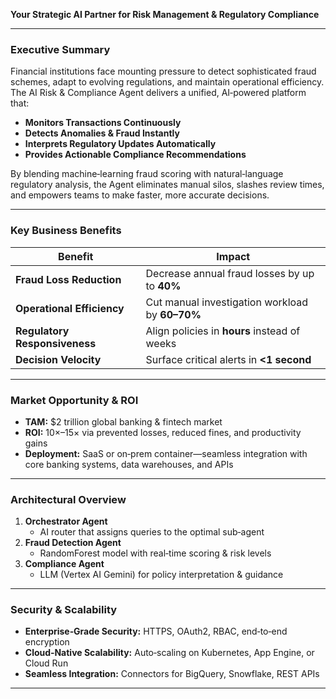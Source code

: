 **Your Strategic AI Partner for Risk Management & Regulatory Compliance**

---

### Executive Summary  
Financial institutions face mounting pressure to detect sophisticated fraud schemes, adapt to evolving regulations, and maintain operational efficiency. The AI Risk & Compliance Agent delivers a unified, AI‑powered platform that:

- **Monitors Transactions Continuously**  
- **Detects Anomalies & Fraud Instantly**  
- **Interprets Regulatory Updates Automatically**  
- **Provides Actionable Compliance Recommendations**

By blending machine‑learning fraud scoring with natural‑language regulatory analysis, the Agent eliminates manual silos, slashes review times, and empowers teams to make faster, more accurate decisions.

---

### Key Business Benefits

| Benefit                       | Impact                                                         |
|-------------------------------|----------------------------------------------------------------|
| **Fraud Loss Reduction**      | Decrease annual fraud losses by up to **40%**                  |
| **Operational Efficiency**    | Cut manual investigation workload by **60–70%**                |
| **Regulatory Responsiveness** | Align policies in **hours** instead of weeks                   |
| **Decision Velocity**         | Surface critical alerts in **<1 second**                       |

---

### Market Opportunity & ROI  
- **TAM:** \$2 trillion global banking & fintech market  
- **ROI:** 10×–15× via prevented losses, reduced fines, and productivity gains  
- **Deployment:** SaaS or on‑prem container—seamless integration with core banking systems, data warehouses, and APIs  

---

### Architectural Overview  

1. **Orchestrator Agent**  
   - AI router that assigns queries to the optimal sub‑agent  
2. **Fraud Detection Agent**  
   - RandomForest model with real‑time scoring & risk levels  
3. **Compliance Agent**  
   - LLM (Vertex AI Gemini) for policy interpretation & guidance  

---

### Security & Scalability  
- **Enterprise‑Grade Security:** HTTPS, OAuth2, RBAC, end‑to‑end encryption  
- **Cloud‑Native Scalability:** Auto‑scaling on Kubernetes, App Engine, or Cloud Run  
- **Seamless Integration:** Connectors for BigQuery, Snowflake, REST APIs  

---

 